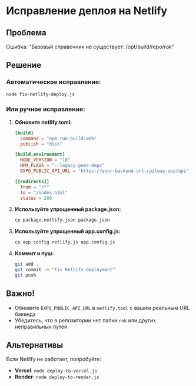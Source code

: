 # Исправление деплоя на Netlify

## Проблема
Ошибка: "Базовый справочник не существует: /opt/build/repo/rok"

## Решение

### Автоматическое исправление:
```bash
node fix-netlify-deploy.js
```

### Или ручное исправление:

1. **Обновите netlify.toml:**
   ```toml
   [build]
     command = "npm run build:web"
     publish = "dist"

   [build.environment]
     NODE_VERSION = "18"
     NPM_FLAGS = "--legacy-peer-deps"
     EXPO_PUBLIC_API_URL = "https://your-backend-url.railway.app/api"

   [[redirects]]
     from = "/*"
     to = "/index.html"
     status = 200
   ```

2. **Используйте упрощенный package.json:**
   ```bash
   cp package.netlify.json package.json
   ```

3. **Используйте упрощенный app.config.js:**
   ```bash
   cp app.config.netlify.js app.config.js
   ```

4. **Коммит и пуш:**
   ```bash
   git add .
   git commit -m "Fix Netlify deployment"
   git push
   ```

## Важно!
- Обновите `EXPO_PUBLIC_API_URL` в `netlify.toml` с вашим реальным URL бэкенда
- Убедитесь, что в репозитории нет папки `rok` или других неправильных путей

## Альтернативы
Если Netlify не работает, попробуйте:
- **Vercel**: `node deploy-to-vercel.js`
- **Render**: `node deploy-to-render.js`